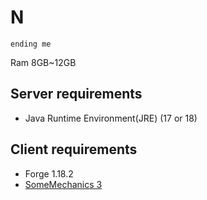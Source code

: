# N

`ending me`

Ram 8GB~12GB

## Server requirements

- Java Runtime Environment(JRE) (17 or 18)

## Client requirements

- Forge 1.18.2
- [SomeMechanics 3](https://jenkins.misilelaboratory.xyz/job/modpack-build/lastSuccessfulBuild/artifact/somemechaincs.7z)
